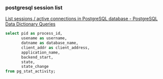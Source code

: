 ###  postgresql session list


[List sessions / active connections in PostgreSQL database - PostgreSQL Data Dictionary Queries](https://dataedo.com/kb/query/postgresql/list-database-sessions "List sessions / active connections in PostgreSQL database - PostgreSQL Data Dictionary Queries")


 

```sql
select pid as process_id, 
       usename as username, 
       datname as database_name, 
       client_addr as client_address, 
       application_name,
       backend_start,
       state,
       state_change
from pg_stat_activity;
```
